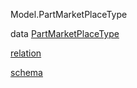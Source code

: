 Model.PartMarketPlaceType

data [PartMarketPlaceType](Model-PartMarketPlaceType.html#t:PartMarketPlaceType)

[relation](Model-PartMarketPlaceType.html#v:relation)

[schema](Model-PartMarketPlaceType.html#v:schema)
